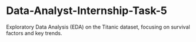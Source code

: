 # Data-Analyst-Internship-Task-5
Exploratory Data Analysis (EDA) on the Titanic dataset, focusing on survival factors and key trends.
